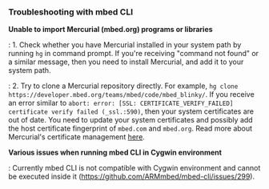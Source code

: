 
### Troubleshooting with mbed CLI

**Unable to import Mercurial (mbed.org) programs or libraries**

: 1. Check whether you have Mercurial installed in your system path by  running `hg` in command prompt. If you're receiving "command not found" or a similar message, then you need to install Mercurial, and add it to your system path.

: 2. Try to clone a Mercurial repository directly. For example, `hg clone https://developer.mbed.org/teams/mbed/code/mbed_blinky/`. If you receive an error similar to `abort: error: [SSL: CERTIFICATE_VERIFY_FAILED] certificate verify failed (_ssl.:590)`, then your system certificates are out of date. You need to update your system certificates and possibly add the host certificate fingerprint of `mbed.com` and `mbed.org`. Read more about Mercurial's certificate management [here](https://www.mercurial-scm.org/wiki/CACertificates).

**Various issues when running mbed CLI in Cygwin environment**

: Currently mbed CLI is not compatible with Cygwin environment and cannot be executed inside it (https://github.com/ARMmbed/mbed-cli/issues/299).
